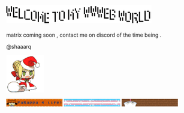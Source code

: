## ![oouWiggly](https://github.com/Rosiiiie/Rosiiiie/blob/main/gifs/wwwebx.gif?raw=true)

matrix coming soon , contact me on discord of the time being .

@shaaarq

![umu](https://github.com/Rosiiiie/Rosiiiie/blob/main/gifs/umu.gif?raw=true)

![rappa](https://github.com/Rosiiiie/Rosiiiie/blob/main/gifs/rappa.gif?raw=true)
![trans](https://github.com/Rosiiiie/Rosiiiie/blob/main/gifs/human.gif?raw=true)
![aqua teen](https://github.com/Rosiiiie/Rosiiiie/blob/main/gifs/athf.gif?raw=true)

<!--
**Rosiiiie/Rosiiiie** is a ✨ _special_ ✨ repository because its `README.md` (this file) appears on your GitHub profile.

Here are some ideas to get you started:

- 🔭 I’m currently working on ...
- 🌱 I’m currently learning ...
- 👯 I’m looking to collaborate on ...
- 🤔 I’m looking for help with ...
- 💬 Ask me about ...
- 📫 How to reach me: ...
- 😄 Pronouns: ...
- ⚡ Fun fact: ...
-->
